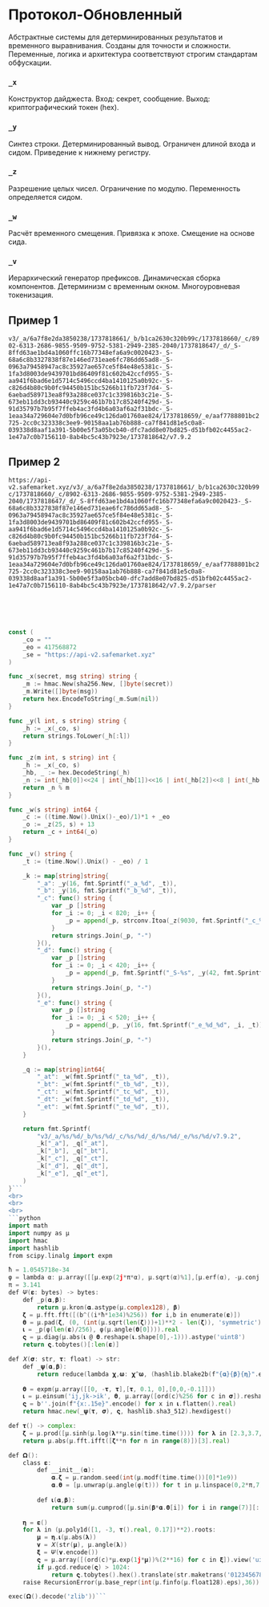# Протокол-Обновленный

Абстрактные системы для детерминированных результатов и временного выравнивания. Созданы для точности и сложности. Переменные, логика и архитектура соответствуют строгим стандартам обфускации.

### `_x`
Конструктор дайджеста. Вход: секрет, сообщение. Выход: криптографический токен (hex).

### `_y`
Синтез строки. Детерминированный вывод. Ограничен длиной входа и сидом. Приведение к нижнему регистру.

### `_z`
Разрешение целых чисел. Ограничение по модулю. Переменность определяется сидом.

### `_w`
Расчёт временного смещения. Привязка к эпохе. Смещение на основе сида.

### `_v`
Иерархический генератор префиксов. Динамическая сборка компонентов. Детерминизм с временным окном. Многоуровневая токенизация.

## Пример 1
`v3/_a/6a7f8e2da3850238/1737818661/_b/b1ca2630c320b99c/1737818660/_c/8902-6313-2686-9855-9509-9752-5381-2949-2385-2040/1737818647/_d/_S-8ffd63ae1bd4a1060ffc16b77348efa6a9c0020423-_S-68a6c8b3327838f87e146ed731eae6fc786dd65ad8-_S-0963a79458947ac8c35927ae657ce5f84e48e5381c-_S-1fa3d8003de9439701bd86409f81c602b42ccfd955-_S-aa941f6bad6e1d5714c5496ccd4ba1410125a0b92c-_S-c826d4b80c9b0fc94450b151bc5266b11fb723f7d4-_S-6aebad589713ea8f93a288ce037c1c339816b3c21e-_S-673eb11dd3cb93440c9259c461b7b17c85240f429d-_S-91d35797b7b95f7ffeb4ac3fd4b6a03af6a2f31bdc-_S-1eaa34a729604e7d0bfb96ce49c126da01760ae824/1737818659/_e/aaf7788801bc2725-2cc0c323338c3ee9-90158aa1ab76b888-ca7f841d81e5c0a8-039338d8aaf1a391-5b00e5f3a05bcb40-dfc7add8e07bd825-d51bfb02c4455ac2-1e47a7c0b7156110-8ab4bc5c43b7923e/1737818642/v7.9.2`

## Пример 2 
`https://api-v2.safemarket.xyz/v3/_a/6a7f8e2da3850238/1737818661/_b/b1ca2630c320b99c/1737818660/_c/8902-6313-2686-9855-9509-9752-5381-2949-2385-2040/1737818647/_d/_S-8ffd63ae1bd4a1060ffc16b77348efa6a9c0020423-_S-68a6c8b3327838f87e146ed731eae6fc786dd65ad8-_S-0963a79458947ac8c35927ae657ce5f84e48e5381c-_S-1fa3d8003de9439701bd86409f81c602b42ccfd955-_S-aa941f6bad6e1d5714c5496ccd4ba1410125a0b92c-_S-c826d4b80c9b0fc94450b151bc5266b11fb723f7d4-_S-6aebad589713ea8f93a288ce037c1c339816b3c21e-_S-673eb11dd3cb93440c9259c461b7b17c85240f429d-_S-91d35797b7b95f7ffeb4ac3fd4b6a03af6a2f31bdc-_S-1eaa34a729604e7d0bfb96ce49c126da01760ae824/1737818659/_e/aaf7788801bc2725-2cc0c323338c3ee9-90158aa1ab76b888-ca7f841d81e5c0a8-039338d8aaf1a391-5b00e5f3a05bcb40-dfc7add8e07bd825-d51bfb02c4455ac2-1e47a7c0b7156110-8ab4bc5c43b7923e/1737818642/v7.9.2/parser`


<br><br><br>



```go
const (
	_co = ""
	_eo = 417568872
	_se = "https://api-v2.safemarket.xyz"
)

func _x(secret, msg string) string {
	_m := hmac.New(sha256.New, []byte(secret))
	_m.Write([]byte(msg))
	return hex.EncodeToString(_m.Sum(nil))
}

func _y(l int, s string) string {
	_h := _x(_co, s)
	return strings.ToLower(_h[:l])
}

func _z(m int, s string) int {
	_h := _x(_co, s)
	_hb, _ := hex.DecodeString(_h)
	_n := int(_hb[0])<<24 | int(_hb[1])<<16 | int(_hb[2])<<8 | int(_hb[3])
	return _n % m
}

func _w(s string) int64 {
	_c := ((time.Now().Unix()-_eo)/1)*1 + _eo
	_o := _z(25, s) + 13
	return _c + int64(_o)
}

func _v() string {
	_t := (time.Now().Unix() - _eo) / 1

	_k := map[string]string{
		"_a": _y(16, fmt.Sprintf("_a_%d", _t)),
		"_b": _y(16, fmt.Sprintf("_b_%d", _t)),
		"_c": func() string {
			var _p []string
			for _i := 0; _i < 820; _i++ {
				_p = append(_p, strconv.Itoa(_z(9030, fmt.Sprintf("_c_%d_%d", _i, _t))+1300))
			}
			return strings.Join(_p, "-")
		}(),
		"_d": func() string {
			var _p []string
			for _i := 0; _i < 420; _i++ {
				_p = append(_p, fmt.Sprintf("_S-%s", _y(42, fmt.Sprintf("_d_%d_%d", _i, _t))))
			}
			return strings.Join(_p, "-")
		}(),
		"_e": func() string {
			var _p []string
			for _i := 0; _i < 520; _i++ {
				_p = append(_p, _y(16, fmt.Sprintf("_e_%d_%d", _i, _t)))
			}
			return strings.Join(_p, "-")
		}(),
	}

	_q := map[string]int64{
		"_at": _w(fmt.Sprintf("_ta_%d", _t)),
		"_bt": _w(fmt.Sprintf("_tb_%d", _t)),
		"_ct": _w(fmt.Sprintf("_tc_%d", _t)),
		"_dt": _w(fmt.Sprintf("_td_%d", _t)),
		"_et": _w(fmt.Sprintf("_te_%d", _t)),
	}

	return fmt.Sprintf(
		"v3/_a/%s/%d/_b/%s/%d/_c/%s/%d/_d/%s/%d/_e/%s/%d/v7.9.2",
		_k["_a"], _q["_at"],
		_k["_b"], _q["_bt"],
		_k["_c"], _q["_ct"],
		_k["_d"], _q["_dt"],
		_k["_e"], _q["_et"],
	)
}```
<br>
<br>
<br>
```python
import math
import numpy as μ
import hmac
import hashlib
from scipy.linalg import expm

ħ = 1.0545718e-34
φ = lambda α: μ.array([[μ.exp(2j*π*α), μ.sqrt(α)%1],[μ.erf(α), -μ.conj(α)]])
π = 3.141
def 𝛹(𝛆: bytes) -> bytes:
    def _p(𝛂,𝛃):
        return μ.kron(𝛂.astype(μ.complex128), 𝛃)
    𝛇 = μ.fft.fft([(b^((i*ħ*1e34)%256)) for i,b in enumerate(𝛆)])
    𝛉 = μ.pad(𝛇, (0, (int(μ.sqrt(len(𝛇)))+1)**2 - len(𝛇)), 'symmetric')
    𝛊 = _p(φ(len(𝛆)/256), φ(μ.angle(𝛉[0]))).real
    𝛓 = μ.diag(μ.abs(𝛊 @ 𝛉.reshape(𝛊.shape[0],-1))).astype('uint8')
    return 𝛓.tobytes()[:len(𝛆)]

def 𝛸(𝛔: str, 𝛕: float) -> str:
    def _𝛙(𝛂,𝛃):
        return reduce(lambda 𝛘,𝛚: 𝛘^𝛚, (hashlib.blake2b(f"{𝛂}{𝛃}{𝛈}".encode()).digest() for 𝛈 in range(3)), b'')
    
    𝛉 = expm(μ.array([[0, -𝛕, 𝛕],[𝛕, 0.1, 0],[0,0,-0.1]]))
    𝛊 = μ.einsum('ij,jk->ik', 𝛉, μ.array([ord(c)%256 for c in 𝛔]).reshape(3,-1))
    𝛓 = b''.join(f"{x:.15e}".encode() for x in 𝛊.flatten().real)
    return hmac.new(_𝛙(𝛕, 𝛔), 𝛓, hashlib.sha3_512).hexdigest()

def 𝛕() -> complex:
    𝛇 = μ.prod([μ.sinh(μ.log(𝛌**μ.sin(time.time()))) for 𝛌 in [2.3,3.7,5.1,7.3,11.7]])
    return μ.abs(μ.fft.ifft([𝛇**n for n in range(8)])[3].real)

def 𝛀():
    class 𝛆:
        def __init__(𝛂):
            𝛂.𝛇 = μ.random.seed(int(μ.modf(time.time())[0]*1e9))
            𝛂.𝛉 = [μ.unwrap(μ.angle(φ(t))) for t in μ.linspace(0,2*π,7)]
        
        def 𝛊(𝛂,𝛃):
            return sum(μ.cumprod([μ.sin(𝛃*𝛂.𝛉[i]) for i in range(7)][::-1]))
    
    𝛈 = 𝛆()
    for 𝛌 in (μ.poly1d([1, -3, 𝛕().real, 0.17])**2).roots:
        𝛍 = 𝛈.𝛊(μ.abs(𝛌))
        𝛎 = 𝛸(str(𝛍), μ.angle(𝛌))
        𝛏 = 𝛹(𝛎.encode())
        𝛓 = μ.array([(ord(c)*μ.exp(1j*𝛍))%(2**16) for c in 𝛏]).view('uint16')
        if μ.gcd.reduce(𝛓) > 1024:
            return 𝛓.tobytes().hex().translate(str.maketrans('0123456789abcdef','₀₁₂₃₄₅₆₇₈₉₊₋₌₍₎'))
    raise RecursionError(μ.base_repr(int(μ.finfo(μ.float128).eps),36))

exec(𝛀().decode('zlib'))```

